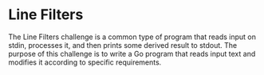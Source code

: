 # Line Filters

The Line Filters challenge is a common type of program that reads input on stdin, processes it, and then prints some derived result to stdout. The purpose of this challenge is to write a Go program that reads input text and modifies it according to specific requirements.
